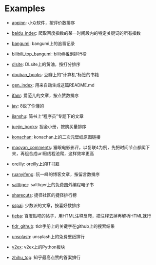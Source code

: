 # Examples

- [appinn](appinn.py): 小众软件，按评价数排序

- [baidu_index](baidu_index.py): 爬取百度指数的某一时间段内的特定关键词的所有指数

- [bangumi](bangumi.py): bangumi上的追番记录

- [bilibili_top_bangumi](bilibili_top_bangumi.py): bilibili番剧排行榜

- [dlsite](dlsite.py): DLsite上的黄油，按打分排序

- [douban_books](douban_books.py): 豆瓣上的“计算机”标签的书籍

- [gen_index](gen_index.py): 用来自动生成这篇README.md

- [ifanr](ifanr.py): 爱范儿的文章，按点赞数排序

- [jav](jav.py): 8说了你懂的

- [jianshu](jianshu.py): 简书上“程序员”专题下的文章

- [juejin_books](juejin_books.py): 掘金小册，按购买量排序

- [konachan](konachan.py): konachan上的二次元壁纸原图链接

- [maoyan_comments](maoyan_comments.py): 猫眼电影影评，以复联4为例，先把时间节点都爬下来，再组合成url用线程池爬，这样效率更高

- [oreilly](oreilly.py): oreilly上的IT书籍

- [ruanyifeng](ruanyifeng.py): 阮一峰的博客文章，按留言数排序

- [salttiger](salttiger.py): salttiger上的免费国外编程电子书

- [sharecuts](sharecuts.py): 捷径社区的捷径排行榜

- [sspai](sspai.py): 少数派的文章，按喜好数排序

- [tieba](tieba.py): 百度贴吧的帖子，用HTML注释反爬，把注释去掉再解析HTML就行

- [tldr_github](tldr_github.py): tldr手册上的关键字在github上的搜索结果

- [unsplash](unsplash.py): unsplash上的免费壁纸排行

- [v2ex](v2ex.py): v2ex上的Python板块

- [zhihu_top](zhihu_top.py): 知乎最高点赞的答案排行
